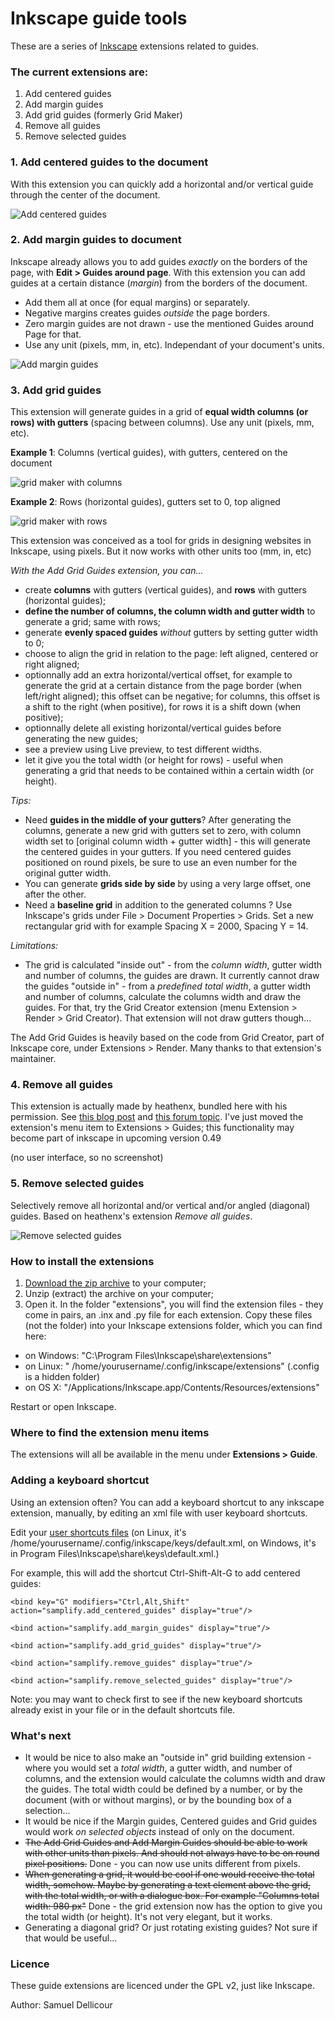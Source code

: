 Inkscape guide tools
===================

These are a series of [Inkscape](http://inkscape.org/) extensions related to guides.

### The current extensions are:

1. Add centered guides
2. Add margin guides
3. Add grid guides (formerly Grid Maker)
4. Remove all guides
5. Remove selected guides

### 1. Add centered guides to the document

With this extension you can quickly add a horizontal and/or vertical guide through the center of the document.

![Add centered guides](img/centered.png)

### 2. Add margin guides to document

Inkscape already allows you to add guides _exactly_ on the borders of the page, with **Edit > Guides around page**. With this extension you can add guides at a certain distance (_margin_) from the borders of the document. 

- Add them all at once (for equal margins) or separately. 
- Negative margins creates guides _outside_ the page borders. 
- Zero margin guides are not drawn - use the mentioned Guides around Page for that. 
- Use any unit (pixels, mm, in, etc). Independant of your document's units.

![Add margin guides](img/margins.png)

### 3. Add grid guides

This extension will generate guides in a grid of **equal width columns (or rows) with gutters** (spacing between columns). Use any unit (pixels, mm, etc).

**Example 1**: Columns (vertical guides), with gutters, centered on the document

![grid maker with columns](img/grid.png)

**Example 2**: Rows (horizontal guides), gutters set to 0, top aligned

![grid maker with rows](img/grid-rows.png)

This extension was conceived as a tool for grids in designing websites in Inkscape, using pixels. But it now works with other units too (mm, in, etc)

_With the Add Grid Guides extension, you can..._

- create **columns** with gutters (vertical guides), and **rows** with gutters (horizontal guides);
- **define the number of columns, the column width and gutter width** to generate a grid; same with rows;
- generate **evenly spaced guides** *without* gutters by setting gutter width to 0;
- choose to align the grid in relation to the page: left aligned, centered or right aligned;
- optionnally add an extra horizontal/vertical offset, for example to generate the grid at a certain distance from the page border (when left/right aligned); this offset can be negative; for columns, this offset is a shift to the right (when positive), for rows it is a shift down (when positive);
- optionnally delete all existing horizontal/vertical guides before generating the new guides;
- see a preview using Live preview, to test different widths.
- let it give you the total width (or height for rows) - useful when generating a grid that needs to be contained within a certain width (or height).

_Tips:_

- Need **guides in the middle of your gutters**? After generating the columns, generate a new grid with gutters set to zero, with column width set to [original column width + gutter width] - this will generate the centered guides in your gutters. If you need centered guides positioned on round pixels, be sure to use an even number for the original gutter width.
- You can generate **grids side by side** by using a very large offset, one after the other.
- Need a **baseline grid** in addition to the generated columns ? Use Inkscape's grids under File > Document Properties > Grids. Set a new rectangular grid with for example Spacing X = 2000, Spacing Y = 14.

_Limitations:_

- The grid is calculated "inside out" - from the _column width_, gutter width and number of columns, the guides are drawn. It currently cannot draw the guides "outside in" - from a _predefined total width_, a gutter width and number of columns, calculate the columns width and draw the guides. For that, try the Grid Creator extension (menu Extension > Render > Grid Creator). That extension will not draw gutters though...

The Add Grid Guides is heavily based on the code from Grid Creator, part of Inkscape core, under Extensions > Render. Many thanks to that extension's maintainer.

### 4. Remove all guides

This extension is actually made by heathenx, bundled here with his permission. See [this blog post](http://screencasters.heathenx.org/blog/2009/06/09/inkscape-extension-remove-guides/) and [this forum topic](https://www.ruby-forum.com/topic/188929). I've just moved the extension's menu item to Extensions > Guides; this functionality may become part of inkscape in upcoming version 0.49

(no user interface, so no screenshot) 

### 5. Remove selected guides

Selectively remove all horizontal and/or vertical and/or angled (diagonal) guides. Based on heathenx's extension _Remove all guides_.

![Remove selected guides](img/remove.png)

### How to install the extensions

1. [Download the zip archive](https://github.com/sambody/inkscape-guide-tools/archive/master.zip) to your computer;
2. Unzip (extract) the archive on your computer;
3. Open it. In the folder "extensions", you will find the extension files - they come in pairs, an .inx and .py file for each extension. Copy these files (not the folder) into your Inkscape extensions folder, which you can find here:

- on Windows: "C:\Program Files\Inkscape\share\extensions"
- on Linux: " /home/yourusername/.config/inkscape/extensions" (.config is a hidden folder)
- on OS X: "/Applications/Inkscape.app/Contents/Resources/extensions" 

Restart or open Inkscape.

### Where to find the extension menu items

The extensions will all be available in the menu under **Extensions > Guide**.

### Adding a keyboard shortcut

Using an extension often? You can add a keyboard shortcut to any inkscape extension, manually, by editing an xml file with user keyboard shortcuts.

Edit your [user shortcuts files](http://wiki.inkscape.org/wiki/index.php/Customizing_Inkscape) (on Linux, it's /home/yourusername/.config/inkscape/keys/default.xml, on Windows, it's in Program Files\Inkscape\share\keys\default.xml.) 

For example, this will add the shortcut Ctrl-Shift-Alt-G to add centered guides:

`<bind key="G" modifiers="Ctrl,Alt,Shift" action="samplify.add_centered_guides" display="true"/>`

`<bind action="samplify.add_margin_guides" display="true"/>`

`<bind action="samplify.add_grid_guides" display="true"/>`

`<bind action="samplify.remove_guides" display="true"/>`

`<bind action="samplify.remove_selected_guides" display="true"/>`

Note: you may want to check first to see if the new keyboard shortcuts already exist in your file or in the default shortcuts file.

### What's next

- It would be nice to also make an "outside in" grid building extension - where you would set a _total width_, a gutter width, and number of columns, and the extension would calculate the columns width and draw the guides. The total width could be defined by a number, or by the document (with or without margins), or by the bounding box of a selection...
- It would be nice if the Margin guides, Centered guides and Grid guides would work _on selected objects_ instead of only on the document.
- ~~The Add Grid Guides and Add Margin Guides should be able to work with other units than pixels. And should not always have to be on round pixel positions.~~  Done - you can now use units different from pixels.
- ~~When generating a grid, it would be cool if one would receive the total width, somehow. Maybe by generating a text element above the grid, with the total width, or with a dialogue box. For example "Columns total width: 980 px"~~ Done - the grid extension now has the option to give you the total width (or height). It's not very elegant, but it works.
- Generating a diagonal grid? Or just rotating existing guides? Not sure if that would be useful...

### Licence

These guide extensions are licenced under the GPL v2, just like Inkscape.

Author: Samuel Dellicour